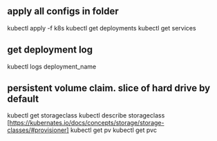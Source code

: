## apply all configs in folder 
kubectl apply -f k8s
kubectl get deployments
kubectl get services

## get deployment log
kubectl logs deployment_name

## persistent volume claim. slice of hard drive by default
kubectl get storageclass
kubectl describe storageclass
[https://kubernates.io/docs/concepts/storage/storage-classes/#provisioner]
kubectl get pv
kubectl get pvc